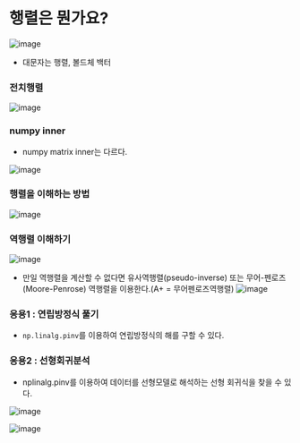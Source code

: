 # 행렬은 뭔가요?

![image](https://user-images.githubusercontent.com/50571795/128105440-e9ed4a35-6e64-40fd-9679-54dbc3e2789e.png)
- 대문자는 행렬, 볼드체 백터


### 전치행렬
![image](https://user-images.githubusercontent.com/50571795/128105651-4b90dd66-682d-4797-87db-b5e1267cf7bd.png)

### numpy inner
- numpy matrix inner는 다르다.

![image](https://user-images.githubusercontent.com/50571795/128106032-122ef2ea-856d-4060-a37f-59db350f1e56.png)

### 행렬을 이해하는 방법
![image](https://user-images.githubusercontent.com/50571795/128106186-73173d20-9762-4b5b-bcc3-5989eb659f36.png)

### 역행렬 이해하기
![image](https://user-images.githubusercontent.com/50571795/128106304-410cf37c-d278-4998-bf81-62bf068273d4.png)

- 만일 역행렬을 계산할 수 없다면 유사역행렬(pseudo-inverse) 또는 무어-펜로즈(Moore-Penrose) 역행렬을 이용한다.(A+ = 무어펜로즈역행렬)
![image](https://user-images.githubusercontent.com/50571795/128106682-ba2b5a01-f5a5-46d4-a51d-20d5378739ce.png)

### 응용1 : 연립방정식 풀기
- ```np.linalg.pinv```를 이용하여 연립방정식의 해를 구할 수 있다.

### 응용2 : 선형회귀분석
- nplinalg.pinv를 이용하여 데이터를 선형모델로 해석하는 선형 회귀식을 찾을 수 있다.  

![image](https://user-images.githubusercontent.com/50571795/128109151-97657e4b-c246-4f70-b0f6-c001e1f083f4.png)  

![image](https://user-images.githubusercontent.com/50571795/128109223-d6faeb67-44fb-4a76-bcc3-df18c482e7b0.png)
